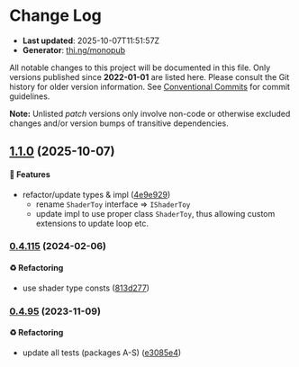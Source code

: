 # Change Log

- **Last updated**: 2025-10-07T11:51:57Z
- **Generator**: [thi.ng/monopub](https://thi.ng/monopub)

All notable changes to this project will be documented in this file.
Only versions published since **2022-01-01** are listed here.
Please consult the Git history for older version information.
See [Conventional Commits](https://conventionalcommits.org/) for commit guidelines.

**Note:** Unlisted _patch_ versions only involve non-code or otherwise excluded changes
and/or version bumps of transitive dependencies.

## [1.1.0](https://github.com/thi-ng/umbrella/tree/@thi.ng/webgl-shadertoy@1.1.0) (2025-10-07)

#### 🚀 Features

- refactor/update types & impl ([4e9e929](https://github.com/thi-ng/umbrella/commit/4e9e929))
  - rename `ShaderToy` interface => `IShaderToy`
  - update impl to use proper class `ShaderToy`, thus allowing
    custom extensions to update loop etc.

### [0.4.115](https://github.com/thi-ng/umbrella/tree/@thi.ng/webgl-shadertoy@0.4.115) (2024-02-06)

#### ♻️ Refactoring

- use shader type consts ([813d277](https://github.com/thi-ng/umbrella/commit/813d277))

### [0.4.95](https://github.com/thi-ng/umbrella/tree/@thi.ng/webgl-shadertoy@0.4.95) (2023-11-09)

#### ♻️ Refactoring

- update all tests (packages A-S) ([e3085e4](https://github.com/thi-ng/umbrella/commit/e3085e4))
